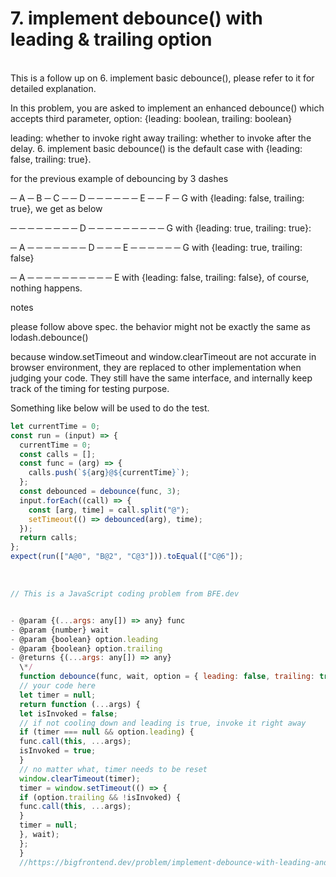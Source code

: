 <h1>7. implement debounce() with leading & trailing option
</h1>

<br/>This is a follow up on 6. implement basic debounce(), please refer to it for detailed explanation.

In this problem, you are asked to implement an enhanced debounce() which accepts third parameter, option: {leading: boolean, trailing: boolean}

leading: whether to invoke right away
trailing: whether to invoke after the delay. 6. implement basic debounce() is the default case with {leading: false, trailing: true}.

for the previous example of debouncing by 3 dashes

─ A ─ B ─ C ─ ─ D ─ ─ ─ ─ ─ ─ E ─ ─ F ─ G
with {leading: false, trailing: true}, we get as below

─ ─ ─ ─ ─ ─ ─ ─ D ─ ─ ─ ─ ─ ─ ─ ─ ─ G
with {leading: true, trailing: true}:

─ A ─ ─ ─ ─ ─ ─ ─ D ─ ─ ─ E ─ ─ ─ ─ ─ ─ G
with {leading: true, trailing: false}

─ A ─ ─ ─ ─ ─ ─ ─ ─ ─ ─ E
with {leading: false, trailing: false}, of course, nothing happens.

notes

please follow above spec. the behavior might not be exactly the same as lodash.debounce()

because window.setTimeout and window.clearTimeout are not accurate in browser environment, they are replaced to other implementation when judging your code. They still have the same interface, and internally keep track of the timing for testing purpose.

Something like below will be used to do the test.

```js
let currentTime = 0;
const run = (input) => {
  currentTime = 0;
  const calls = [];
  const func = (arg) => {
    calls.push(`${arg}@${currentTime}`);
  };
  const debounced = debounce(func, 3);
  input.forEach((call) => {
    const [arg, time] = call.split("@");
    setTimeout(() => debounced(arg), time);
  });
  return calls;
};
expect(run(["A@0", "B@2", "C@3"])).toEqual(["C@6"]);
```

<br/>

```javascript
// This is a JavaScript coding problem from BFE.dev


- @param {(...args: any[]) => any} func
- @param {number} wait
- @param {boolean} option.leading
- @param {boolean} option.trailing
- @returns {(...args: any[]) => any}
  \*/
  function debounce(func, wait, option = { leading: false, trailing: true }) {
  // your code here
  let timer = null;
  return function (...args) {
  let isInvoked = false;
  // if not cooling down and leading is true, invoke it right away
  if (timer === null && option.leading) {
  func.call(this, ...args);
  isInvoked = true;
  }
  // no matter what, timer needs to be reset
  window.clearTimeout(timer);
  timer = window.setTimeout(() => {
  if (option.trailing && !isInvoked) {
  func.call(this, ...args);
  }
  timer = null;
  }, wait);
  };
  }
  //https://bigfrontend.dev/problem/implement-debounce-with-leading-and-trailing-option

```

```

```
